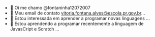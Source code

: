 - 👋 Oi me chamo @fontaninha12072007
- 👀 Meu email de contato vitoria.fontana.alves@escola.pr.gov.br...
- 🌱 Estou interessada em aprender a programar novas linguagens ...
- 💞️ Estou aprendendo a programar recentemente a linguagem de JavasCript e Scratch ...


<!---
fontaninha12072007/fontaninha12072007 is a ✨ special ✨ repository because its `README.md` (this file) appears on your GitHub profile.
You can click the Preview link to take a look at your changes.
--->
